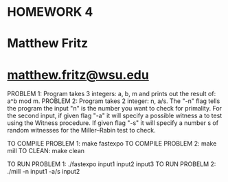 # HOMEWORK 4
# Matthew Fritz
# matthew.fritz@wsu.edu

PROBLEM 1:
    Program takes 3 integers: a, b, m and prints out the result of: a^b mod m. 
PROBLEM 2:
    Program takes 2 integer: n, a/s. The "-n" flag tells the program the input "n" is the number you want to check for primality. For the second input, if given flag "-a" it will specify a possible witness a to test using the Witness procedure.
    If given flag "-s" it will specify a number s of random witnesses for the Miller–Rabin test to check.

TO COMPILE PROBLEM 1:
    make fastexpo
TO COMPILE PROBLEM 2:
    make mill
TO CLEAN:
    make clean

TO RUN PROBLEM 1:
    ./fastexpo input1 input2 input3
TO RUN PROBELM 2:
    ./mill -n input1 -a/s input2

